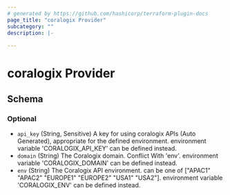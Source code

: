```yaml
---
# generated by https://github.com/hashicorp/terraform-plugin-docs
page_title: "coralogix Provider"
subcategory: ""
description: |-
  
---
```


# coralogix Provider





<!-- schema generated by tfplugindocs -->
## Schema

### Optional

- `api_key` (String, Sensitive) A key for using coralogix APIs (Auto Generated), appropriate for the defined environment. environment variable 'CORALOGIX_API_KEY' can be defined instead.
- `domain` (String) The Coralogix domain. Conflict With 'env'. environment variable 'CORALOGIX_DOMAIN' can be defined instead.
- `env` (String) The Coralogix API environment. can be one of ["APAC1" "APAC2" "EUROPE1" "EUROPE2" "USA1" "USA2"]. environment variable 'CORALOGIX_ENV' can be defined instead.
